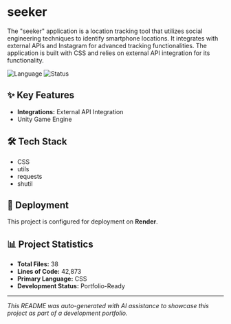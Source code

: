 # seeker

The "seeker" application is a location tracking tool that utilizes social engineering techniques to identify smartphone locations. It integrates with external APIs and Instagram for advanced tracking functionalities. The application is built with CSS and relies on external API integration for its functionality.

![Language](https://img.shields.io/badge/language-CSS-blue)
![Status](https://img.shields.io/badge/status-Portfolio-Ready-green)

## ✨ Key Features

- **Integrations:** External API Integration
- Unity Game Engine

## 🛠️ Tech Stack

- CSS
- utils
- requests
- shutil

## 🚀 Deployment

This project is configured for deployment on **Render**.

## 📊 Project Statistics

- **Total Files:** 38
- **Lines of Code:** 42,873
- **Primary Language:** CSS
- **Development Status:** Portfolio-Ready

---

*This README was auto-generated with AI assistance to showcase this project as part of a development portfolio.*